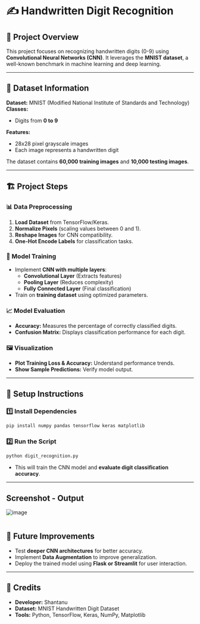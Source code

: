 # ✍️ Handwritten Digit Recognition  

## 📌 Project Overview  

This project focuses on recognizing handwritten digits (0-9) using **Convolutional Neural Networks (CNN)**. It leverages the **MNIST dataset**, a well-known benchmark in machine learning and deep learning.  

---

## 📂 Dataset Information  

**Dataset:** MNIST (Modified National Institute of Standards and Technology)  
**Classes:**  
- Digits from **0 to 9**  

**Features:**  
- 28x28 pixel grayscale images  
- Each image represents a handwritten digit  

The dataset contains **60,000 training images** and **10,000 testing images**.  

---

## 🏗️ Project Steps  

### 📊 Data Preprocessing  
1. **Load Dataset** from TensorFlow/Keras.  
2. **Normalize Pixels** (scaling values between 0 and 1).  
3. **Reshape Images** for CNN compatibility.  
4. **One-Hot Encode Labels** for classification tasks.  

### 🤖 Model Training  
- Implement **CNN with multiple layers**:  
  - **Convolutional Layer** (Extracts features)  
  - **Pooling Layer** (Reduces complexity)  
  - **Fully Connected Layer** (Final classification)  
- Train on **training dataset** using optimized parameters.  

### 📈 Model Evaluation  
- **Accuracy:** Measures the percentage of correctly classified digits.  
- **Confusion Matrix:** Displays classification performance for each digit.  

### 🖼️ Visualization  
- **Plot Training Loss & Accuracy:** Understand performance trends.  
- **Show Sample Predictions:** Verify model output.  

---

## 🔧 Setup Instructions  

### 1️⃣ Install Dependencies  
```bash
pip install numpy pandas tensorflow keras matplotlib
```

### 2️⃣ Run the Script  
```bash
python digit_recognition.py
```

- This will train the CNN model and **evaluate digit classification accuracy**.  

---
## Screenshot - Output

![image](https://github.com/user-attachments/assets/d19a4d3d-4cf2-451d-905d-4e34c1d1f3e9)

```
```

## 🚀 Future Improvements  

- Test **deeper CNN architectures** for better accuracy.  
- Implement **Data Augmentation** to improve generalization.  
- Deploy the trained model using **Flask or Streamlit** for user interaction.  

---

## 🙌 Credits  

- **Developer:** Shantanu 
- **Dataset:** MNIST Handwritten Digit Dataset  
- **Tools:** Python, TensorFlow, Keras, NumPy, Matplotlib  
